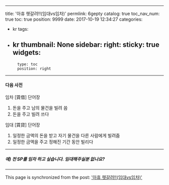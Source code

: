 
---
title: '아휴 헷갈려!!(임대vs임차)'
permlink: 6gepty
catalog: true
toc_nav_num: true
toc: true
position: 9999
date: 2017-10-19 12:34:27
categories:
- kr
tags:
- kr
thumbnail: None
sidebar:
    right:
        sticky: true
widgets:
    -
        type: toc
        position: right
---


#### 다음 사전
임차 [賃借]
단어장
1.	돈을 주고 남의 물건을 빌려 씀
2.	돈을 주고 빌려 쓰다

임대 [賃貸]
단어장
1.	일정한 금액의 돈을 받고 자기 물건을 다른 사람에게 빌려줌
2.	일정한 금액을 주고 정해진 기간 동안 빌리다

---
##### 예) 전 SP를 임차 하고 싶습니다. 임대해주실분 없나요?

- - -

This page is synchronized from the post: ['아휴 헷갈려!!(임대vs임차)'](https://steemit.com/@kingbit/6gepty)
